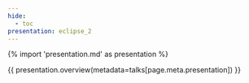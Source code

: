 ```yaml
---
hide:
  - toc
presentation: eclipse_2
---
```


{% import 'presentation.md' as presentation %}

{{ presentation.overview(metadata=talks[page.meta.presentation]) }}

